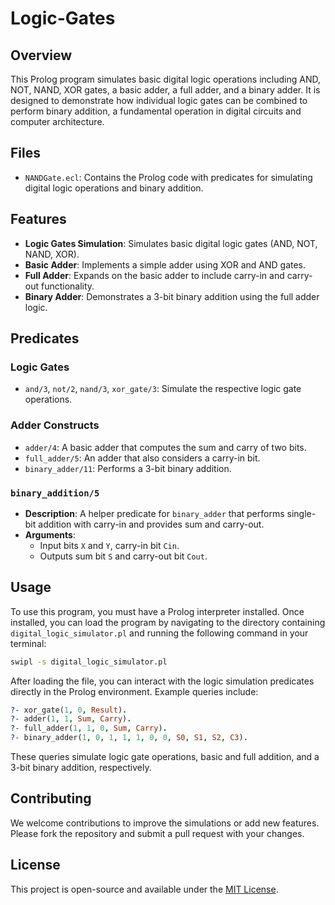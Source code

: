 # Logic-Gates

## Overview

This Prolog program simulates basic digital logic operations including AND, NOT, NAND, XOR gates, a basic adder, a full adder, and a binary adder. It is designed to demonstrate how individual logic gates can be combined to perform binary addition, a fundamental operation in digital circuits and computer architecture.

## Files

- `NANDGate.ecl`: Contains the Prolog code with predicates for simulating digital logic operations and binary addition.

## Features

- **Logic Gates Simulation**: Simulates basic digital logic gates (AND, NOT, NAND, XOR).
- **Basic Adder**: Implements a simple adder using XOR and AND gates.
- **Full Adder**: Expands on the basic adder to include carry-in and carry-out functionality.
- **Binary Adder**: Demonstrates a 3-bit binary addition using the full adder logic.

## Predicates

### Logic Gates

- `and/3`, `not/2`, `nand/3`, `xor_gate/3`: Simulate the respective logic gate operations.

### Adder Constructs

- `adder/4`: A basic adder that computes the sum and carry of two bits.
- `full_adder/5`: An adder that also considers a carry-in bit.
- `binary_adder/11`: Performs a 3-bit binary addition.

### `binary_addition/5`

- **Description**: A helper predicate for `binary_adder` that performs single-bit addition with carry-in and provides sum and carry-out.
- **Arguments**:
  - Input bits `X` and `Y`, carry-in bit `Cin`.
  - Outputs sum bit `S` and carry-out bit `Cout`.

## Usage

To use this program, you must have a Prolog interpreter installed. Once installed, you can load the program by navigating to the directory containing `digital_logic_simulator.pl` and running the following command in your terminal:

```bash
swipl -s digital_logic_simulator.pl
```

After loading the file, you can interact with the logic simulation predicates directly in the Prolog environment. Example queries include:

```prolog
?- xor_gate(1, 0, Result).
?- adder(1, 1, Sum, Carry).
?- full_adder(1, 1, 0, Sum, Carry).
?- binary_adder(1, 0, 1, 1, 1, 0, 0, S0, S1, S2, C3).
```

These queries simulate logic gate operations, basic and full addition, and a 3-bit binary addition, respectively.

## Contributing

We welcome contributions to improve the simulations or add new features. Please fork the repository and submit a pull request with your changes.

## License

This project is open-source and available under the [MIT License](https://opensource.org/licenses/MIT).
